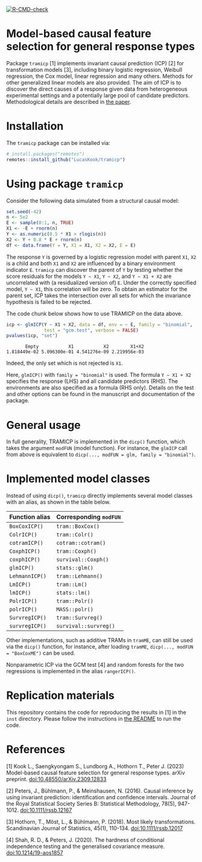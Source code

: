 <!-- badges: start -->
[![R-CMD-check](https://github.com/LucasKook/tramicp/actions/workflows/R-CMD-check.yaml/badge.svg)](https://github.com/LucasKook/tramicp/actions/workflows/R-CMD-check.yaml)
<!-- badges: end -->

# Model-based causal feature selection for general response types

Package `tramicp` [1] implements invariant causal prediction (ICP) [2] for
transformation models [3], including binary logistic regression, Weibull
regression, the Cox model, linear regression and many others. Methods for other
generalized linear models are also provided. The aim of ICP is to discover the
direct causes of a response given data from heterogeneous experimental settings
and a potentially large pool of candidate predictors. Methodological details are
described in [the paper](https://doi.org/10.48550/arXiv.2309.12833).

# Installation

The `tramicp` package can be installed via:
```r
# install.packages("remotes")
remotes::install_github("LucasKook/tramicp")
```

# Using package `tramicp`

Consider the following data simulated from a structural causal model:
```r
set.seed(-42)
n <- 5e2
E <- sample(0:1, n, TRUE)
X1 <- -E + rnorm(n)
Y <- as.numeric(0.5 * X1 > rlogis(n))
X2 <- Y + 0.8 * E + rnorm(n)
df <- data.frame(Y = Y, X1 = X1, X2 = X2, E = E)
```
The response `Y` is governed by a logistic regression model with parent
`X1`, `X2` is a child and both `X1` and `X2` are influenced by a binary
environment indicator `E`. `tramicp` can discover the parent of `Y` by
testing whether the score residuals for the models `Y ~ X1`, `Y ~ X2`,
and `Y ~ X1 + X2` are uncorrelated with (a residualized version of) `E`. Under 
the correctly specified model, `Y ~ X1`, this correlation will be zero.
To obtain an estimator for the parent set, ICP takes the intersection over all
sets for which the invariance hypothesis is failed to be rejected.

The code chunk below shows how to use TRAMICP on the data above.
```r
icp <- glmICP(Y ~ X1 + X2, data = df, env = ~ E, family = "binomial",
              test = "gcm.test", verbose = FALSE)
pvalues(icp, "set")
```
```
       Empty           X1           X2        X1+X2 
1.818449e-02 5.096300e-01 4.541276e-09 2.219956e-03 
```
Indeed, the only set which is not rejected is `X1`.

Here, `glmICP()` with `family = "binomial"` is used. The formula
`Y ~ X1 + X2` specifies the response (LHS) and all candidate predictors (RHS).
The environments are also specified as a formula (RHS only). Details on the
test and other options can be found in the manuscript and documentation of the
package.

# General usage

In full generality, TRAMICP is implemented in the `dicp()` function, which takes
the argument `modFUN` (model function). For instance, the `glmICP` call from
above is equivalent to `dicp(..., modFUN = glm, family = "binomial")`.

# Implemented model classes

Instead of using `dicp()`, `tramicp` directly implements several model classes
with an alias, as shown in the table below.

| **Function alias**  | **Corresponding `modFUN`** |
|---------------------|----------------------------|
| `BoxCoxICP()`       | `tram::BoxCox()`           | 
| `ColrICP()`         | `tram::Colr()`             |
| `cotramICP()`       | `cotram::cotram()`         |
| `CoxphICP()`        | `tram::Coxph()`            |
| `coxphICP()`        | `survival::Coxph()`        |
| `glmICP()`          | `stats::glm()`             |
| `LehmannICP()`      | `tram::Lehmann()`          |
| `LmICP()`           | `tram::Lm()`               |
| `lmICP()`           | `stats::lm()`              |
| `PolrICP()`         | `tram::Polr()`             |
| `polrICP()`         | `MASS::polr()`             |
| `SurvregICP()`      | `tram::Survreg()`          |
| `survregICP()`      | `survival::survreg()`      |

Other implementations, such as additive TRAMs in `tramME`, can still be used via
the `dicp()` function, for instance, after loading `tramME`, `dicp(..., modFUN =
"BoxCoxME")` can be used.

Nonparametric ICP via the GCM test [4] and random forests for the two
regressions is implemented in the alias `rangerICP()`.

# Replication materials

This repository contains the code for reproducing the results in [1] in
the `inst` directory. Please follow the instructions in 
[the README](inst/README.md) to run the code.

# References

[1] Kook L., Saengkyongam S., Lundborg A., Hothorn T., Peter J. (2023) 
Model-based causal feature selection for general response types. arXiv preprint.
[doi:10.48550/arXiv.2309.12833](https://doi.org/10.48550/arXiv.2309.12833)

[2] Peters, J., Bühlmann, P., & Meinshausen, N. (2016). Causal inference by 
using invariant prediction: identification and confidence intervals. Journal of 
the Royal Statistical Society Series B: Statistical Methodology, 78(5), 947-1012.
[doi:10.1111/rssb.12167](http://dx.doi.org/10.1111/rssb.12167)

[3] Hothorn, T., Möst, L., & Bühlmann, P. (2018). Most likely transformations.
Scandinavian Journal of Statistics, 45(1), 110-134.
[doi:10.1111/rssb.12017](http://dx.doi.org/10.1111/rssb.12017)

[4] Shah, R. D., & Peters, J. (2020). The hardness of conditional independence
testing and the generalised covariance measure.
[doi:10.1214/19-aos1857](http://dx.doi.org/10.1214/19-aos1857)


